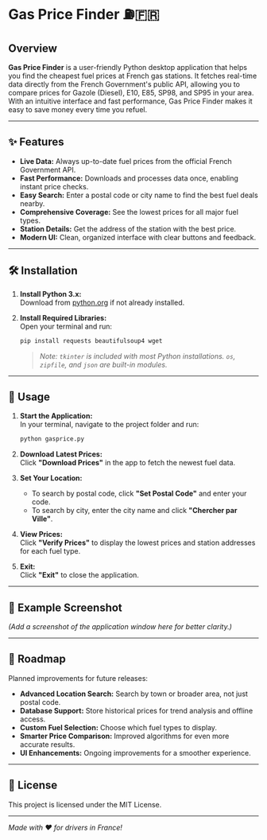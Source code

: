 # Gas Price Finder ⛽🇫🇷

## Overview

**Gas Price Finder** is a user-friendly Python desktop application that helps you find the cheapest fuel prices at French gas stations. It fetches real-time data directly from the French Government's public API, allowing you to compare prices for Gazole (Diesel), E10, E85, SP98, and SP95 in your area. With an intuitive interface and fast performance, Gas Price Finder makes it easy to save money every time you refuel.

---

## ✨ Features

- **Live Data:** Always up-to-date fuel prices from the official French Government API.
- **Fast Performance:** Downloads and processes data once, enabling instant price checks.
- **Easy Search:** Enter a postal code or city name to find the best fuel deals nearby.
- **Comprehensive Coverage:** See the lowest prices for all major fuel types.
- **Station Details:** Get the address of the station with the best price.
- **Modern UI:** Clean, organized interface with clear buttons and feedback.

---

## 🛠️ Installation

1. **Install Python 3.x:**  
   Download from [python.org](https://www.python.org/) if not already installed.

2. **Install Required Libraries:**  
   Open your terminal and run:
   ```bash
   pip install requests beautifulsoup4 wget
   ```
   > *Note: `tkinter` is included with most Python installations. `os`, `zipfile`, and `json` are built-in modules.*

---

## 🚀 Usage

1. **Start the Application:**  
   In your terminal, navigate to the project folder and run:
   ```bash
   python gasprice.py
   ```

2. **Download Latest Prices:**  
   Click **"Download Prices"** in the app to fetch the newest fuel data.

3. **Set Your Location:**  
   - To search by postal code, click **"Set Postal Code"** and enter your code.
   - To search by city, enter the city name and click **"Chercher par Ville"**.

4. **View Prices:**  
   Click **"Verify Prices"** to display the lowest prices and station addresses for each fuel type.

5. **Exit:**  
   Click **"Exit"** to close the application.

---

## 🧩 Example Screenshot

*(Add a screenshot of the application window here for better clarity.)*

---

## 📝 Roadmap

Planned improvements for future releases:

- **Advanced Location Search:** Search by town or broader area, not just postal code.
- **Database Support:** Store historical prices for trend analysis and offline access.
- **Custom Fuel Selection:** Choose which fuel types to display.
- **Smarter Price Comparison:** Improved algorithms for even more accurate results.
- **UI Enhancements:** Ongoing improvements for a smoother experience.

---

## 📄 License

This project is licensed under the MIT License.

---

*Made with ❤️ for drivers in France!*
